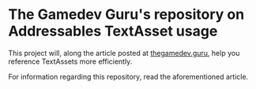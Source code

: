 # The Gamedev Guru's repository on **Addressables TextAsset usage**

This project will, along the article posted at [thegamedev.guru](https://thegamedev.guru/unity-addressables/textasset-loading/), help you reference TextAssets more efficiently.

For information regarding this repository, read the aforementioned article.